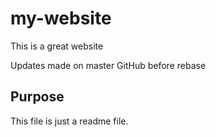 # my-website

This is a great website

Updates made on master GitHub before rebase

## Purpose

This file is just a readme file.
